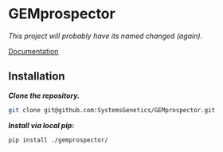 # GEMprospector

*This project will probably have its named changed (again).*

[Documentation](https://systemsgenetics.github.io/GEMprospector/)


## Installation

***Clone the repository.***

```bash
git clone git@github.com:SystemsGenetics/GEMprospector.git
```

***Install via local pip:***

```bash
pip install ./gemprospector/
```